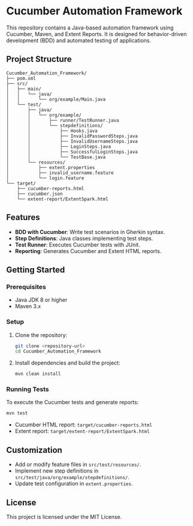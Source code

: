 # Cucumber Automation Framework

This repository contains a Java-based automation framework using Cucumber, Maven, and Extent Reports. It is designed for behavior-driven development (BDD) and automated testing of applications.

## Project Structure

```
Cucumber_Automation_Framework/
├── pom.xml
├── src/
│   ├── main/
│   │   └── java/
│   │       └── org/example/Main.java
│   └── test/
│       ├── java/
│       │   └── org/example/
│       │       ├── runner/TestRunner.java
│       │       └── stepdefinitions/
│       │           ├── Hooks.java
│       │           ├── InvalidPasswordSteps.java
│       │           ├── InvalidUsernameSteps.java
│       │           ├── LoginSteps.java
│       │           ├── SuccessfulLoginSteps.java
│       │           └── TestBase.java
│       └── resources/
│           ├── extent.properties
│           ├── invalid_username.feature
│           └── login.feature
└── target/
    ├── cucumber-reports.html
    ├── cucumber.json
    └── extent-report/ExtentSpark.html
```

## Features
- **BDD with Cucumber**: Write test scenarios in Gherkin syntax.
- **Step Definitions**: Java classes implementing test steps.
- **Test Runner**: Executes Cucumber tests with JUnit.
- **Reporting**: Generates Cucumber and Extent HTML reports.

## Getting Started

### Prerequisites
- Java JDK 8 or higher
- Maven 3.x

### Setup
1. Clone the repository:
   ```sh
   git clone <repository-url>
   cd Cucumber_Automation_Framework
   ```
2. Install dependencies and build the project:
   ```sh
   mvn clean install
   ```

### Running Tests
To execute the Cucumber tests and generate reports:
```sh
mvn test
```
- Cucumber HTML report: `target/cucumber-reports.html`
- Extent report: `target/extent-report/ExtentSpark.html`

## Customization
- Add or modify feature files in `src/test/resources/`.
- Implement new step definitions in `src/test/java/org/example/stepdefinitions/`.
- Update test configuration in `extent.properties`.

## License
This project is licensed under the MIT License.

